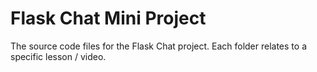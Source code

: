 # Flask Chat Mini Project

The source code files for the Flask Chat project. Each folder relates to a specific lesson / video.